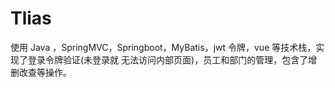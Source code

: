 # Tlias
使用 Java ，SpringMVC，Springboot，MyBatis，jwt 令牌，vue 等技术栈，实现了登录令牌验证(未登录就 无法访问内部页面)，员工和部门的管理，包含了增删改查等操作。
